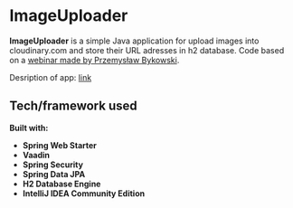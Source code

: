 # ImageUploader

**ImageUploader** is a simple Java application for upload images into cloudinary.com and store their URL adresses in h2 database. Code based on a [webinar made by Przemysław Bykowski](https://www.youtube.com/watch?v=xH6T8VQdpRo). 

Desription of app: [link](https://bykowski.pl/jakie-zadanie-rekrutacyjne-moze-cie-spotkac-na-rozmowie-rekrutacyjnej/)


## Tech/framework used 

<b>Built with:<b>
- **Spring Web Starter**
- **Vaadin**
- **Spring Security**
- **Spring Data JPA**
- **H2 Database Engine**
- **IntelliJ IDEA Community Edition**



